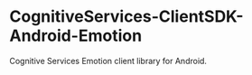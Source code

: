 # CognitiveServices-ClientSDK-Android-Emotion
Cognitive Services Emotion client library for Android.
